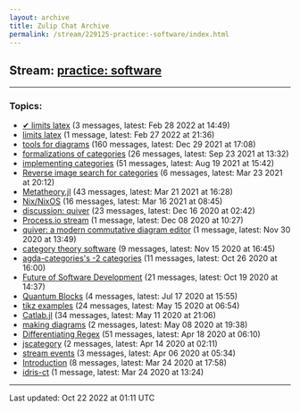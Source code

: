 ```yaml
---
layout: archive
title: Zulip Chat Archive
permalink: /stream/229125-practice:-software/index.html
---
```


## Stream: [practice: software](https://mattecapu.github.io/ct-zulip-archive/stream/229125-practice:-software/index.html)
---

### Topics:

* [✔ limits latex](topic/topic_.E2.9C.94.20limits.20latex.html) (3 messages, latest: Feb 28 2022 at 14:49)
* [limits latex](topic/topic_limits.20latex.html) (1 message, latest: Feb 27 2022 at 21:36)
* [tools for diagrams](topic/topic_tools.20for.20diagrams.html) (160 messages, latest: Dec 29 2021 at 17:08)
* [formalizations of categories](topic/topic_formalizations.20of.20categories.html) (26 messages, latest: Sep 23 2021 at 13:32)
* [implementing categories](topic/topic_implementing.20categories.html) (51 messages, latest: Aug 19 2021 at 15:42)
* [Reverse image search for categories](topic/topic_Reverse.20image.20search.20for.20categories.html) (6 messages, latest: Mar 23 2021 at 20:12)
* [Metatheory.jl](topic/topic_Metatheory.2Ejl.html) (43 messages, latest: Mar 21 2021 at 16:28)
* [Nix/NixOS](topic/topic_Nix.2FNixOS.html) (16 messages, latest: Mar 16 2021 at 08:45)
* [discussion: quiver](topic/topic_discussion.3A.20quiver.html) (23 messages, latest: Dec 16 2020 at 02:42)
* [Process.io stream](topic/topic_Process.2Eio.20stream.html) (1 message, latest: Dec 08 2020 at 10:27)
* [quiver: a modern commutative diagram editor](topic/topic_quiver.3A.20a.20modern.20commutative.20diagram.20editor.html) (1 message, latest: Nov 30 2020 at 13:49)
* [category theory software](topic/topic_category.20theory.20software.html) (9 messages, latest: Nov 15 2020 at 16:45)
* [agda-categories's -2 categories](topic/topic_agda-categories's.20-2.20categories.html) (11 messages, latest: Oct 26 2020 at 16:00)
* [Future of Software Development](topic/topic_Future.20of.20Software.20Development.html) (21 messages, latest: Oct 19 2020 at 14:37)
* [Quantum Blocks](topic/topic_Quantum.20Blocks.html) (4 messages, latest: Jul 17 2020 at 15:55)
* [tikz examples](topic/topic_tikz.20examples.html) (24 messages, latest: May 15 2020 at 06:54)
* [Catlab.jl](topic/topic_Catlab.2Ejl.html) (34 messages, latest: May 11 2020 at 21:06)
* [making diagrams](topic/topic_making.20diagrams.html) (2 messages, latest: May 08 2020 at 19:38)
* [Differentiating Regex](topic/topic_Differentiating.20Regex.html) (51 messages, latest: Apr 18 2020 at 06:10)
* [jscategory](topic/topic_jscategory.html) (2 messages, latest: Apr 14 2020 at 02:11)
* [stream events](topic/topic_stream.20events.html) (3 messages, latest: Apr 06 2020 at 05:34)
* [Introduction](topic/topic_Introduction.html) (8 messages, latest: Mar 24 2020 at 17:58)
* [idris-ct](topic/topic_idris-ct.html) (1 message, latest: Mar 24 2020 at 13:24)

<hr><p>Last updated: Oct 22 2022 at 01:11 UTC</p>